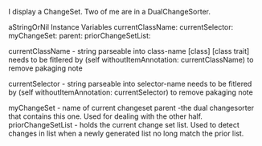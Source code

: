 I display a ChangeSet.  Two of me are in a DualChangeSorter.

aStringOrNil
Instance Variables
	currentClassName:		<aStringOrNil>
	currentSelector:		<aStringOrNil>
	myChangeSet:		<aChangeSet>
	parent:		<aDualChangeSorterOrNil>
	priorChangeSetList:		<aCollection>


currentClassName
	- string parseable into class-name [class] [class trait]
	needs to be fitlered by (self withoutItemAnnotation: currentClassName) to remove pakaging note


currentSelector
	- string parseable into selector-name 
	needs to be fitlered by (self withoutItemAnnotation: currentSelector) to remove pakaging note

myChangeSet
	- name of current changeset
parent
	-the dual changesorter that contains this one. Used for dealing with the other half.
priorChangeSetList
	- holds the current change set list. Used to detect changes in list when a newly generated list no long match the prior list.
	